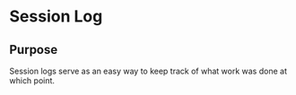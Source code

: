 # Session Log

## Purpose

Session logs serve as an easy way to keep track of what work was done at which point.

